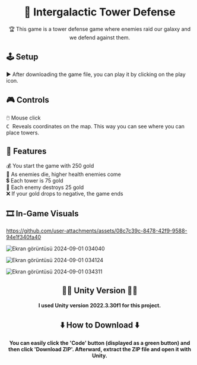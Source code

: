 <h1 align="center"> 🏰 Intergalactic Tower Defense </h1>
<p align="center"> 🏆 This game is a tower defense game where enemies raid our galaxy and we defend against them. </p>

## 🕹️ Setup
▶️ After downloading the game file, you can play it by clicking on the play icon. </br>

## 🎮 Controls

🖱️  Mouse click </br>
<kbd> C </kbd>  Reveals coordinates on the map. This way you can see where you can place towers.


## 📖 Features
💰  You start the game with 250 gold </br>
💓 As enemies die, higher health enemies come </br>
💲 Each tower is 75 gold </br>
💢 Each enemy destroys 25 gold </br>
❌ If your gold drops to negative, the game ends


## 🎞️ In-Game Visuals

https://github.com/user-attachments/assets/08c7c39c-8478-42f9-9588-94e1f340fa40

![Ekran görüntüsü 2024-09-01 034040](https://github.com/user-attachments/assets/01e6803f-e86d-46cd-8119-faaeb134f82c)

![Ekran görüntüsü 2024-09-01 034124](https://github.com/user-attachments/assets/55563c62-587d-498b-bbd4-132b25151b0a)

![Ekran görüntüsü 2024-09-01 034311](https://github.com/user-attachments/assets/7e6f5abd-3fad-4e05-a61b-415dad79f2e7)


<h2 align="center">👨‍💻 Unity Version 👨‍💻</h2>
<h4 align="center">I used Unity version <b>2022.3.30f1 for this project. </h4>

<h2 align="center">⬇️ How to Download ⬇️</h2>

<h4 align="center">You can easily click the 'Code' button (displayed as a green button) and then click 'Download ZIP'. Afterward, extract the ZIP file and open it with Unity.</h4>
